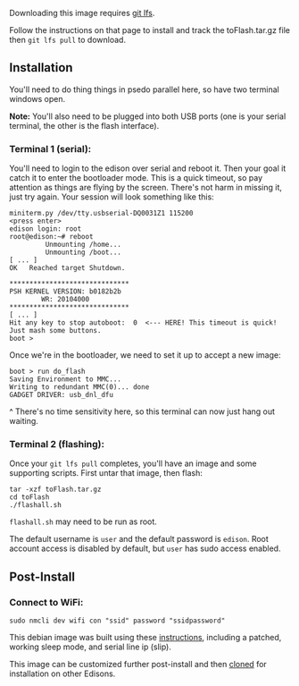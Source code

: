 Downloading this image requires [git lfs](https://git-lfs.github.com/).

Follow the instructions on that page to install and track the toFlash.tar.gz
file then `git lfs pull` to download.

## Installation

You'll need to do thing things in psedo parallel here, so have two terminal windows open.

**Note:** You'll also need to be plugged into both USB ports (one is your serial terminal,
the other is the flash interface).

### Terminal 1 (serial):

You'll need to login to the edison over serial and reboot it. Then your goal it catch it
to enter the bootloader mode. This is a quick timeout, so pay attention as things are
flying by the screen. There's not harm in missing it, just try again. Your session will
look something like this:

```
miniterm.py /dev/tty.usbserial-DQ0031Z1 115200
<press enter>
edison login: root
root@edison:~# reboot
         Unmounting /home...
         Unmounting /boot...
[ ... ]
OK   Reached target Shutdown.

******************************
PSH KERNEL VERSION: b0182b2b
		WR: 20104000
******************************
[ ... ]
Hit any key to stop autoboot:  0  <--- HERE! This timeout is quick! Just mash some buttons.
boot >
```
Once we're in the bootloader, we need to set it up to accept a new image:

```
boot > run do_flash
Saving Environment to MMC...
Writing to redundant MMC(0)... done
GADGET DRIVER: usb_dnl_dfu
```

^ There's no time sensitivity here, so this terminal can now just hang out waiting.

### Terminal 2 (flashing):

Once your `git lfs pull` completes, you'll have an image and some supporting scripts.
First untar that image, then flash:

```
tar -xzf toFlash.tar.gz
cd toFlash
./flashall.sh
```

`flashall.sh` may need to be run as root.

The default username is `user` and the default password is `edison`. Root account access is disabled by default, but `user` has sudo access enabled.

## Post-Install

### Connect to WiFi:
```
sudo nmcli dev wifi con "ssid" password "ssidpassword"
```

This debian image was built using these [instructions](https://jakehewitt.github.io/custom-edison-image/), including a patched, working sleep mode, and serial line ip (slip).

This image can be customized further post-install and then [cloned](clone.md) for installation on other Edisons.
